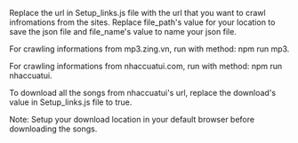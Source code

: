 Replace the url in Setup_links.js file with the url that you want to crawl infromations from the sites.
Replace file_path's value for your location to save the json file and file_name's value to name your json file.

For crawling informations from mp3.zing.vn, run with method: npm run mp3.

For crawling informations from nhaccuatui.com, run with method: npm run nhaccuatui.

To download all the songs from nhaccuatui's url, replace the download's value in Setup_links.js file to true.

Note: Setup your download location in your default browser before downloading the songs.

    